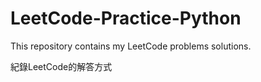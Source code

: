 # LeetCode-Practice-Python

This repository contains my LeetCode problems solutions.

紀錄LeetCode的解答方式
